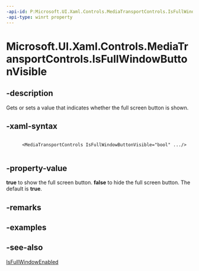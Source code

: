 ```yaml
---
-api-id: P:Microsoft.UI.Xaml.Controls.MediaTransportControls.IsFullWindowButtonVisible
-api-type: winrt property
---
```


<!-- Property syntax
public bool IsFullWindowButtonVisible { get;  set; }
-->

# Microsoft.UI.Xaml.Controls.MediaTransportControls.IsFullWindowButtonVisible

## -description
Gets or sets a value that indicates whether the full screen button is shown.

## -xaml-syntax
```xaml

      <MediaTransportControls IsFullWindowButtonVisible="bool" .../>
    
```


## -property-value
**true** to show the full screen button. **false** to hide the full screen button. The default is **true**.

## -remarks

## -examples

## -see-also
[IsFullWindowEnabled](mediatransportcontrols_isfullwindowenabled.md)
